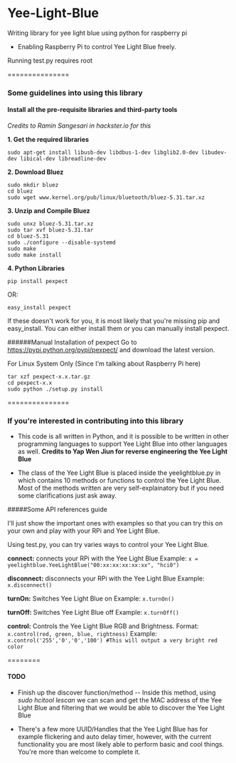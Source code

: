 Yee-Light-Blue
==============

Writing library for yee light blue using python for raspberry pi

- Enabling Raspberry Pi to control Yee Light Blue freely.

Running test.py requires root

===============

### Some guidelines into using this library

#### Install all the pre-requisite libraries and third-party tools

*Credits to Ramin Sangesari in hackster.io for this*

**1. Get the required libraries**
```
sudo apt-get install libusb-dev libdbus-1-dev libglib2.0-dev libudev-dev libical-dev libreadline-dev
```
**2. Download Bluez**
```
sudo mkdir bluez
cd bluez
sudo wget www.kernel.org/pub/linux/bluetooth/bluez-5.31.tar.xz
```
**3. Unzip and Compile Bluez**
```
sudo unxz bluez-5.31.tar.xz
sudo tar xvf bluez-5.31.tar
cd bluez-5.31
sudo ./configure --disable-systemd
sudo make
sudo make install
```

**4. Python Libraries**

`pip install pexpect`

OR:

`easy_install pexpect`

If these doesn't work for you, it is most likely that you're missing pip and easy_install. You can either install them or you can manually install pexpect.

######Manual Installation of pexpect
Go to https://pypi.python.org/pypi/pexpect/ and download the latest version.

For Linux System Only (Since I'm talking about Raspberry Pi here)
```
tar xzf pexpect-x.x.tar.gz
cd pexpect-x.x
sudo python ./setup.py install
```

===============


### If you're interested in contributing into this library

- This code is all written in Python, and it is possible to be written in other programming languages to support Yee Light Blue into other languages as well. **Credits to Yap Wen Jiun for reverse engineering the Yee Light Blue**

- The class of the Yee Light Blue is placed inside the yeelightblue.py in which contains 10 methods or functions to control the Yee Light Blue. Most of the methods written are very self-explainatory but if you need some clarifications just ask away.

#####Some API references guide

I'll just show the important ones with examples so that you can try this on your own and play with your RPi and Yee Light Blue.

Using test.py, you can try varies ways to control your Yee Light Blue.

**connect:** connects your RPi with the Yee Light Blue
Example:
`x = yeelightblue.YeeLightBlue("00:xx:xx:xx:xx:xx", "hci0")`

**disconnect:** disconnects your RPi with the Yee Light Blue
Example:
`x.disconnect()`

**turnOn:** Switches Yee Light Blue on
Example:
`x.turnOn()`

**turnOff:** Switches Yee Light Blue off
Example:
`x.turnOff()`

**control:** Controls the Yee Light Blue RGB and Brightness.
Format:
`x.control(red, green, blue, rightness)`
Example:
`x.control('255','0','0','100') #This will output a very bright red color`

========
#### TODO
- Finish up the discover function/method
-- Inside this method, using *sudo hcitool lescan* we can scan and get the MAC address of the Yee Light Blue and filtering that we would be able to discover the Yee Light Blue

- There's a few more UUID/Handles that the Yee Light Blue has for example flickering and auto delay timer, however, with the current functionality you are most likely able to perform basic and cool things. You're more than welcome to complete it.
